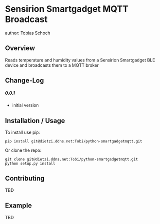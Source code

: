 Sensirion Smartgadget MQTT Broadcast
===============================
author: Tobias Schoch

Overview
--------

Reads temperature and humidity values from a Sensirion Smartgadget BLE device and broadcasts them to a MQTT broker


Change-Log
----------
##### 0.0.1
* initial version


Installation / Usage
--------------------

To install use pip:

    pip install git@dietzi.ddns.net:Tobi/python-smartgadgetmqtt.git


Or clone the repo:

    git clone git@dietzi.ddns.net:Tobi/python-smartgadgetmqtt.git
    python setup.py install
    
Contributing
------------

TBD

Example
-------

TBD